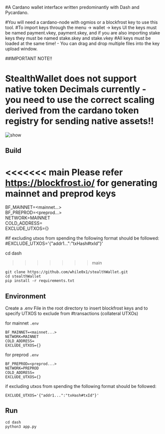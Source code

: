 #A Cardano wallet interface written predominantly with Dash and Pycardano.

#You will need a cardano-node with ogmios or a blockfrost key to use this tool.
#To import keys through the menu -> wallet -> keys UI the keys must be named payment.vkey, payment.skey, and if you are also importing stake keys they must be named stake.skey and stake.vkey
#All keys must be loaded at the same time! - You can drag and drop multiple files into the key upload window. 

##IMPORTANT NOTE!!
# StealthWallet does not support native token Decimals currently - you need to use the correct scaling derived from the cardano token registry for sending native assets!!


![show](dash/assets/image.jpg)
## Build 

<<<<<<< main
Please refer https://blockfrost.io/  for generating mainnet and preprod keys 
=======
BF_MAINNET=<mainnet...>\
BF_PREPROD=<preprod...>\
NETWORK=MAINNET\
COLD_ADDRESS=\
EXCLUDE_UTXOS={}

#if excluding utxos from spending the following format should be followed:
    #EXCLUDE_UTXOS='{"addr1...":"txHash#txId"}'

cd dash
>>>>>>> main

```
git clone https://github.com/while0x1/stealthWallet.git
cd stealthWallet
pip install -r requirements.txt
```

## Environment 

Create a .env File in the root directory to insert blockfrost keys and to specify UTXOS to exclude from #transactions (collateral UTXOs) 

for mainnet `.env`
```
BF_MAINNET=<mainnet...> 
NETWORK=MAINNET
COLD_ADDRESS=
EXCLUDE_UTXOS={}
```

for preprod `.env`
```mainnet
BF_PREPROD=<preprod...>
NETWORK=PREPROD
COLD_ADDRESS=
EXCLUDE_UTXOS={}
```

if excluding utxos from spending the following format should be followed:
```
EXCLUDE_UTXOS='{"addr1...":"txHash#txId"}'
```

## Run
```
cd dash 
python3 app.py
```
